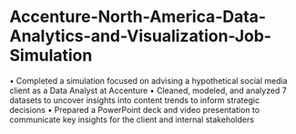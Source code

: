 # Accenture-North-America-Data-Analytics-and-Visualization-Job-Simulation

• Completed a simulation focused on advising a hypothetical social media client as a 
Data Analyst at Accenture 
• Cleaned, modeled, and analyzed 7 datasets to uncover insights into content trends to 
inform strategic decisions 
• Prepared a PowerPoint deck and video presentation to communicate key insights for 
the client and internal stakeholders
